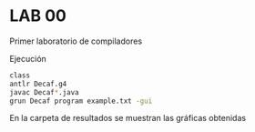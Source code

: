 # LAB 00
Primer laboratorio de compiladores 

Ejecución

```bash
class 
antlr Decaf.g4 
javac Decaf*.java 
grun Decaf program example.txt -gui 
  ```
En la carpeta de resultados se muestran las gráficas obtenidas